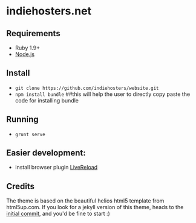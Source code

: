 indiehosters.net
================

## Requirements
  * Ruby 1.9+
  * [Node.js](http://nodejs.org)

## Install
  * `git clone https://github.com/indiehosters/website.git`
  * `npm install bundle` ##this will help the user to directly copy paste the code for installing bundle

## Running
  * `grunt serve`

## Easier development:
  * install browser plugin [LiveReload](http://feedback.livereload.com/knowledgebase/articles/86242-how-do-i-install-and-use-the-browser-extensions-)

## Credits

The theme is based on the beautiful helios html5 template from html5up.com. If you look for a jekyll version of this theme, heads to the [initial commit](https://github.com/indiehosters/website/tree/83c6b86295cb43888b1a7e565a85045b641677db), and you'd be fine to start :)
